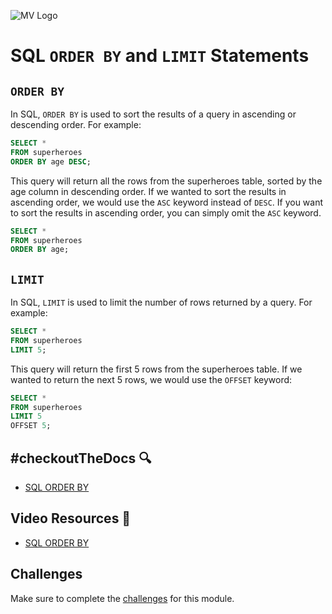 ![MV Logo](/logo.jpg)

# SQL `ORDER BY` and `LIMIT` Statements

## `ORDER BY`
In SQL, `ORDER BY` is used to sort the results of a query in ascending or descending order. For example:
```sql
SELECT *
FROM superheroes
ORDER BY age DESC;
```
This query will return all the rows from the superheroes table, sorted by the age column in descending order. If we wanted to sort the results in ascending order, we would use the `ASC` keyword instead of `DESC`. If you want to sort the results in ascending order, you can simply omit the `ASC` keyword.
```sql
SELECT *
FROM superheroes
ORDER BY age;
```

## `LIMIT`
In SQL, `LIMIT` is used to limit the number of rows returned by a query. For example:
```sql
SELECT *
FROM superheroes
LIMIT 5;
```
This query will return the first 5 rows from the superheroes table. If we wanted to return the next 5 rows, we would use the `OFFSET` keyword:
```sql
SELECT *
FROM superheroes
LIMIT 5
OFFSET 5;
```

## #checkoutTheDocs 🔍
- [SQL ORDER BY](https://www.w3schools.com/sql/sql_orderby.asp)

## Video Resources 🎥
- [SQL ORDER BY](https://www.youtube.com/watch?v=7S_tz1z_5bA&t=4458s)

## Challenges
Make sure to complete the [challenges](challenges.md) for this module.
